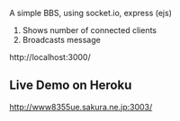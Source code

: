 A simple BBS, using socket.io, express (ejs)

1. Shows number of connected clients
2. Broadcasts message

http://localhost:3000/

Live Demo on Heroku
-------------------

http://www8355ue.sakura.ne.jp:3003/
